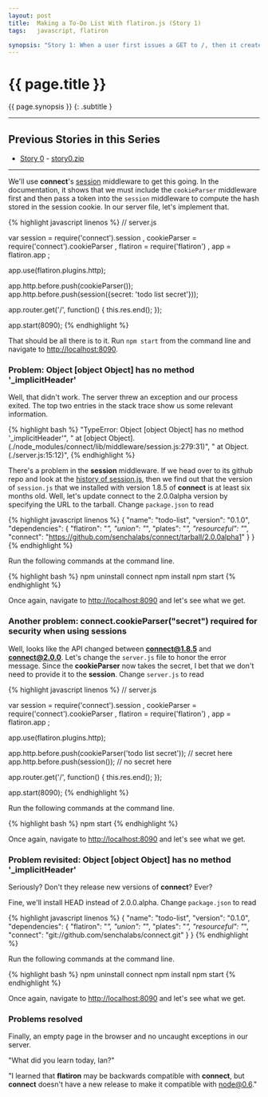 ```yaml
---
layout: post
title:  Making a To-Do List With flatiron.js (Story 1)
tags:   javascript, flatiron

synopsis: "Story 1: When a user first issues a GET to /, then it creates a new session."
---
```


# {{ page.title }}

{{ page.synopsis }}
{: .subtitle }

-----

## Previous Stories in this Series
* [Story 0](../10/get-to-know-flatiron.js-by-building-a-todo-app-story-0.html) - [story0.zip](/assets/story0.zip)

-----

We'll use **connect**'s 
[session](http://senchalabs.github.com/connect/middleware-session.html)
middleware to get this going. In the documentation, it shows that we must
include the ``cookieParser`` middleware first and then pass a token into the
``session`` middleware to compute the hash stored in the session cookie. In
our server file, let's implement that. 

{% highlight javascript linenos %}
// server.js

var session = require('connect').session
  , cookieParser = require('connect').cookieParser
  , flatiron = require('flatiron')
  , app = flatiron.app
  ;

app.use(flatiron.plugins.http);

app.http.before.push(cookieParser());
app.http.before.push(session({secret: 'todo list secret'}));

app.router.get('/', function() {
  this.res.end();
});

app.start(8090);
{% endhighlight %}

That should be all there is to it. Run ``npm start`` from the command line
and navigate to [http://localhost:8090](http://localhost:8090).

### Problem: Object \[object Object\] has no method '_implicitHeader'

Well, that didn't work. The server threw an exception and our process exited.
The top two entries in the stack trace show us some relevant information.

{% highlight bash %}
"TypeError: Object [object Object] has no method '_implicitHeader'",
" at [object Object].<anonymous> (./node_modules/connect/lib/middleware/session.js:279:31)",
" at Object.<anonymous> (./server.js:15:12)",
{% endhighlight %}

There's a problem in the **session** middleware. If we head over to its github
repo and look at the
[history of session.js](https://github.com/senchalabs/connect/commits/master/lib/middleware/session.js),
then we find out that the version of ``session.js`` that we installed with
version 1.8.5 of **connect** is at least six months old. Well, let's update
connect to the 2.0.0alpha version by specifying the URL to the tarball. Change
``package.json`` to read

{% highlight javascript linenos %}
{
  "name": "todo-list",
  "version": "0.1.0",
  "dependencies": {
    "flatiron": "*",
    "union": "*",
    "plates": "*",
    "resourceful": "*",
    "connect": "https://github.com/senchalabs/connect/tarball/2.0.0alpha1"
  }
}
{% endhighlight %}

Run the following commands at the command line.

{% highlight bash %}
npm uninstall connect
npm install
npm start
{% endhighlight %}

Once again, navigate to [http://localhost:8090](http://localhost:8090) and
let's see what we get.

### Another problem: connect.cookieParser(\"secret\") required for security when using sessions

Well, looks like the API changed between **connect@1.8.5** and
**connect@2.0.0**. Let's change the ``server.js`` file to honor the error
message. Since the **cookieParser** now takes the secret, I bet that we don't
need to provide it to the **session**. Change ``server.js`` to read

{% highlight javascript linenos %}
// server.js

var session = require('connect').session
  , cookieParser = require('connect').cookieParser
  , flatiron = require('flatiron')
  , app = flatiron.app
  ;

app.use(flatiron.plugins.http);

app.http.before.push(cookieParser('todo list secret')); // secret here
app.http.before.push(session()); // no secret here

app.router.get('/', function() {
  this.res.end();
});

app.start(8090);
{% endhighlight %}

Run the following commands at the command line.

{% highlight bash %}
npm start
{% endhighlight %}

Once again, navigate to [http://localhost:8090](http://localhost:8090) and
let's see what we get.

### Problem revisited: Object \[object Object\] has no method '_implicitHeader'

Seriously? Don't they release new versions of **connect**? Ever?

Fine, we'll install HEAD instead of 2.0.0.alpha. Change ``package.json`` to
read 

{% highlight javascript linenos %}
{
  "name": "todo-list",
  "version": "0.1.0",
  "dependencies": {
    "flatiron": "*",
    "union": "*",
    "plates": "*",
    "resourceful": "*",
    "connect": "git://github.com/senchalabs/connect.git"
  }
}
{% endhighlight %}

Run the following commands at the command line.

{% highlight bash %}
npm uninstall connect
npm install
npm start
{% endhighlight %}

Once again, navigate to [http://localhost:8090](http://localhost:8090) and
let's see what we get.

### Problems resolved

Finally, an empty page in the browser and no uncaught exceptions in our
server.

"What did you learn today, Ian?" 

"I learned that **flatiron** may be backwards compatible with **connect**, but
**connect** doesn't have a new release to make it compatible with node@0.6."
